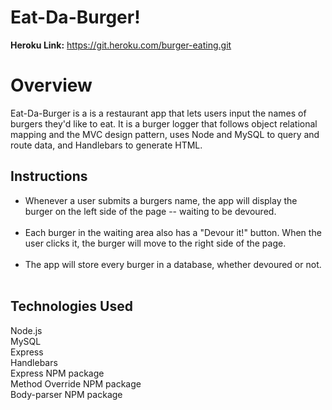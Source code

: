 # Eat-Da-Burger!

<b>Heroku Link:</b> https://git.heroku.com/burger-eating.git

<b><h1>Overview</h1></b>
Eat-Da-Burger is a is a restaurant app that lets users input the names of burgers they'd like to eat. It is a burger logger that follows object relational mapping and the MVC design pattern, uses Node and MySQL to query and route data, and Handlebars to generate HTML.


<b><h2>Instructions</h2></b>

<ul>
<li>Whenever a user submits a burgers name, the app will display the burger on the left side of the page -- waiting to be devoured.</li><br/>

<li>Each burger in the waiting area also has a "Devour it!" button. When the user clicks it, the burger will move to the right side of the page.</li><br/>

<li>The app will store every burger in a database, whether devoured or not.</li><br/>
</ul>


<b><h2>Technologies Used</h2></b>

Node.js<br/>
MySQL<br/>
Express<br/>
Handlebars<br/>
Express NPM package<br/>
Method Override NPM package<br/>
Body-parser NPM package

